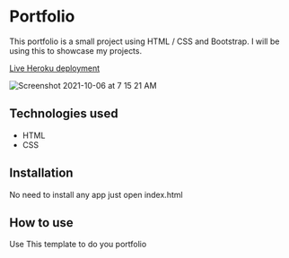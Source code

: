 # Portfolio

This portfolio is a small project using HTML / CSS and Bootstrap. I will be using this to showcase my projects.

[Live Heroku deployment](https://portfolio-aka.herokuapp.com/)

![Screenshot 2021-10-06 at 7 15 21 AM](https://user-images.githubusercontent.com/91319701/136127757-897ff34d-73b3-41a9-9a80-b8853291d1e6.png)

## Technologies used

* HTML
* CSS

## Installation

No need to install any app just open index.html

## How to use

Use This template to do you portfolio


